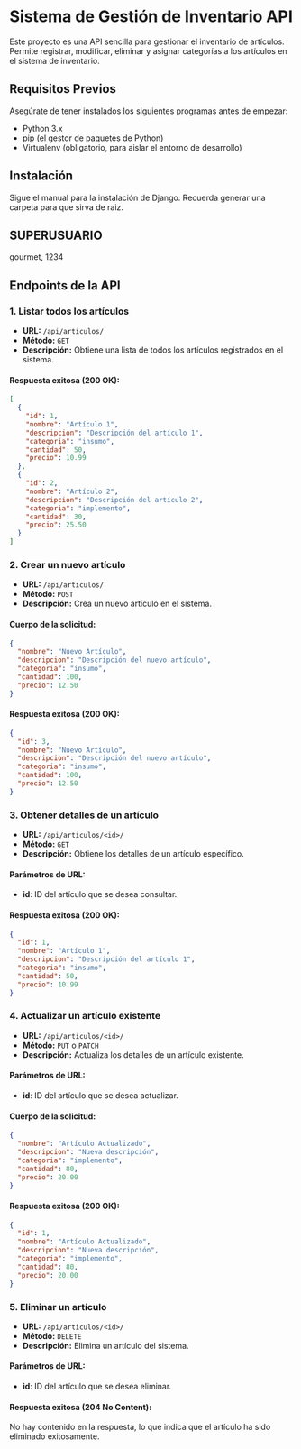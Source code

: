 # Sistema de Gestión de Inventario API

Este proyecto es una API sencilla para gestionar el inventario de artículos. Permite registrar, modificar, eliminar y asignar categorías a los artículos en el sistema de inventario.

## Requisitos Previos

Asegúrate de tener instalados los siguientes programas antes de empezar:

- Python 3.x
- pip (el gestor de paquetes de Python)
- Virtualenv (obligatorio, para aislar el entorno de desarrollo)

## Instalación

Sigue el manual para la instalación de Django. Recuerda generar una carpeta para que sirva de raiz.

## SUPERUSUARIO

gourmet, 1234

## Endpoints de la API


### 1. Listar todos los artículos

- **URL:** `/api/articulos/`
- **Método:** `GET`
- **Descripción:** Obtiene una lista de todos los artículos registrados en el sistema.

#### Respuesta exitosa (200 OK):
```json
[
  {
    "id": 1,
    "nombre": "Artículo 1",
    "descripcion": "Descripción del artículo 1",
    "categoria": "insumo",
    "cantidad": 50,
    "precio": 10.99
  },
  {
    "id": 2,
    "nombre": "Artículo 2",
    "descripcion": "Descripción del artículo 2",
    "categoria": "implemento",
    "cantidad": 30,
    "precio": 25.50
  }
]
```

### 2. Crear un nuevo artículo

- **URL:** `/api/articulos/`
- **Método:** `POST`
- **Descripción:** Crea un nuevo artículo en el sistema.

#### Cuerpo de la solicitud:
```json
{
  "nombre": "Nuevo Artículo",
  "descripcion": "Descripción del nuevo artículo",
  "categoria": "insumo",
  "cantidad": 100,
  "precio": 12.50
}
```

#### Respuesta exitosa (200 OK):
```json
{
  "id": 3,
  "nombre": "Nuevo Artículo",
  "descripcion": "Descripción del nuevo artículo",
  "categoria": "insumo",
  "cantidad": 100,
  "precio": 12.50
}
```

### 3. Obtener detalles de un artículo

- **URL:** `/api/articulos/<id>/`
- **Método:** `GET`
- **Descripción:** Obtiene los detalles de un artículo específico.

#### Parámetros de URL:
- **id**: ID del artículo que se desea consultar.

#### Respuesta exitosa (200 OK):
```json
{
  "id": 1,
  "nombre": "Artículo 1",
  "descripcion": "Descripción del artículo 1",
  "categoria": "insumo",
  "cantidad": 50,
  "precio": 10.99
}
```

### 4. Actualizar un artículo existente

- **URL:** `/api/articulos/<id>/`
- **Método:** `PUT` o `PATCH`
- **Descripción:** Actualiza los detalles de un artículo existente.

#### Parámetros de URL:
- **id**: ID del artículo que se desea actualizar.

#### Cuerpo de la solicitud:
```json
{
  "nombre": "Artículo Actualizado",
  "descripcion": "Nueva descripción",
  "categoria": "implemento",
  "cantidad": 80,
  "precio": 20.00
}
```
#### Respuesta exitosa (200 OK):
```json
{
  "id": 1,
  "nombre": "Artículo Actualizado",
  "descripcion": "Nueva descripción",
  "categoria": "implemento",
  "cantidad": 80,
  "precio": 20.00
}
```

### 5. Eliminar un artículo

- **URL:** `/api/articulos/<id>/`
- **Método:** `DELETE`
- **Descripción:** Elimina un artículo del sistema.

#### Parámetros de URL:
- **id**: ID del artículo que se desea eliminar.

#### Respuesta exitosa (204 No Content):
No hay contenido en la respuesta, lo que indica que el artículo ha sido eliminado exitosamente.

